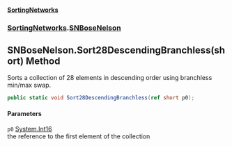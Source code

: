 #### [SortingNetworks](./index.md 'index')
### [SortingNetworks](./SortingNetworks.md 'SortingNetworks').[SNBoseNelson](./SortingNetworks-SNBoseNelson.md 'SortingNetworks.SNBoseNelson')
## SNBoseNelson.Sort28DescendingBranchless(short) Method
Sorts a collection of 28 elements in descending order using branchless min/max swap.  
```csharp
public static void Sort28DescendingBranchless(ref short p0);
```
#### Parameters
<a name='SortingNetworks-SNBoseNelson-Sort28DescendingBranchless(short)-p0'></a>
`p0` [System.Int16](https://docs.microsoft.com/en-us/dotnet/api/System.Int16 'System.Int16')  
the reference to the first element of the collection  
  
